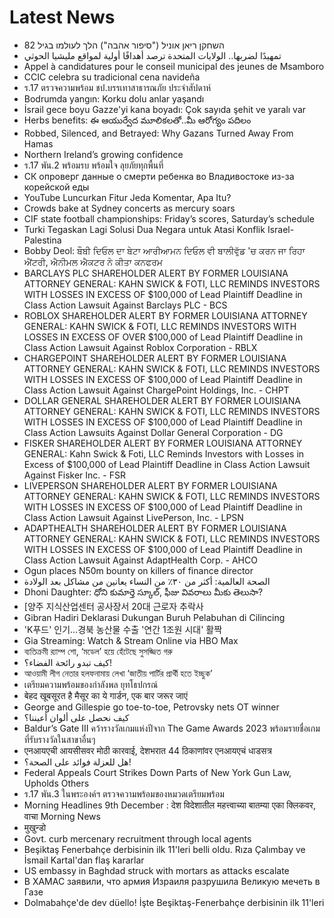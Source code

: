 # Latest News
-  השחקן ריאן אוניל ("סיפור אהבה") הלך לעולמו בגיל 82
-  تمهيدًا لضربها.. الولايات المتحدة ترصد أهدافًا أولية لمواقع مليشيا الحوثي
-  Appel à candidatures pour le conseil municipal des jeunes de Msamboro
-  CCIC celebra su tradicional cena navideña
-  ร.17 ตรวจความพร้อม ชป.บรรเทาสาธารณภัย ประจำสัปดาห์
-  Bodrumda yangın: Korku dolu anlar yaşandı
-  İsrail gece boyu Gazze'yi kana boyadı: Çok sayıda şehit ve yaralı var
-  Herbs benefits: ఈ ఆయుర్వేద మూలికలతో..మీ ఆరోగ్యం పదిలం
-  Robbed, Silenced, and Betrayed: Why Gazans Turned Away From Hamas
-  Northern Ireland’s growing confidence
-  ร.17 พัน.2 พร้อมรบ พร้อมใจ ลุยภัยทุกพื้นที่
-  СК опроверг данные о смерти ребенка во Владивостоке из-за корейской еды
-  YouTube Luncurkan Fitur Jeda Komentar, Apa Itu?
-  Crowds bake at Sydney concerts as mercury soars
-  CIF state football championships: Friday’s scores, Saturday’s schedule
-  Turki Tegaskan Lagi Solusi Dua Negara untuk Atasi Konflik Israel-Palestina
-  Bobby Deol: ਬੌਬੀ ਦਿਓਲ ਦਾ ਬੇਟਾ ਆਰੀਆਮਨ ਦਿਓਲ ਵੀ ਬਾਲੀਵੁੱਡ 'ਚ ਕਰਨ ਜਾ ਰਿਹਾ ਐਂਟਰੀ, ਐਨੀਮਲ ਐਕਟਰ ਨੇ ਕੀਤਾ ਕਨਫਰਮ
-  BARCLAYS PLC SHAREHOLDER ALERT BY FORMER LOUISIANA ATTORNEY GENERAL: KAHN SWICK & FOTI, LLC REMINDS INVESTORS WITH LOSSES IN EXCESS OF $100,000 of Lead Plaintiff Deadline in Class Action Lawsuit Against Barclays PLC - BCS
-  ROBLOX SHAREHOLDER ALERT BY FORMER LOUISIANA ATTORNEY GENERAL: KAHN SWICK & FOTI, LLC REMINDS INVESTORS WITH LOSSES IN EXCESS OF OVER $100,000 of Lead Plaintiff Deadline in Class Action Lawsuit Against Roblox Corporation - RBLX
-  CHARGEPOINT SHAREHOLDER ALERT BY FORMER LOUISIANA ATTORNEY GENERAL: KAHN SWICK & FOTI, LLC REMINDS INVESTORS WITH LOSSES IN EXCESS OF $100,000 of Lead Plaintiff Deadline in Class Action Lawsuit Against ChargePoint Holdings, Inc. - CHPT
-  DOLLAR GENERAL SHAREHOLDER ALERT BY FORMER LOUISIANA ATTORNEY GENERAL: KAHN SWICK & FOTI, LLC REMINDS INVESTORS WITH LOSSES IN EXCESS OF $100,000 of Lead Plaintiff Deadline in Class Action Lawsuits Against Dollar General Corporation - DG
-  FISKER SHAREHOLDER ALERT BY FORMER LOUISIANA ATTORNEY GENERAL: Kahn Swick & Foti, LLC Reminds Investors with Losses in Excess of $100,000 of Lead Plaintiff Deadline in Class Action Lawsuit Against Fisker Inc. - FSR
-  LIVEPERSON SHAREHOLDER ALERT BY FORMER LOUISIANA ATTORNEY GENERAL: KAHN SWICK & FOTI, LLC REMINDS INVESTORS WITH LOSSES IN EXCESS OF $100,000 of Lead Plaintiff Deadline in Class Action Lawsuit Against LivePerson, Inc. - LPSN
-  ADAPTHEALTH SHAREHOLDER ALERT BY FORMER LOUISIANA ATTORNEY GENERAL: KAHN SWICK & FOTI, LLC REMINDS INVESTORS WITH LOSSES IN EXCESS OF $100,000 of Lead Plaintiff Deadline in Class Action Lawsuit Against AdaptHealth Corp. - AHCO
-  Ogun places N50m bounty on killers of finance director
-  الصحة العالمية: أكثر من ٣٠٪ من النساء يعانين من مشاكل بعد الولادة
-  Dhoni Daughter: ధోని కుమార్తె స్కూల్, ఫీజు వివరాలు మీకు తెలుసా?
-  [양주 지식산업센터 공사장서 20대 근로자 추락사
-  Gibran Hadiri Deklarasi Dukungan Buruh Pelabuhan di Cilincing
-  'K푸드' 인기…경북 농산물 수출 '연간 1조원 시대' 활짝
-  Gia Streaming: Watch & Stream Online via HBO Max
-  ব্যতিক্রমী র‌্যাম্প শো, ‘মডেল’ হয়ে হেঁটেছে সুসজ্জিত গরু
-  كيف تبدو رائحة الفضاء؟!
-  আওয়ামী লীগ নেতার হলফনামায় লেখা ‘জাতীয় পার্টির প্রার্থী হতে ইচ্ছুক’
-  เตรียมความพร้อมของกำลังพล ยุทโธปกรณ์
-  बेहद खूबसूरत है मैसूर का ये गार्डन, एक बार जरूर जाएं
-  George and Gillespie go toe-to-toe, Petrovsky nets OT winner
-  كيف نحصل على ألوان أعيننا؟
-  Baldur’s Gate III คว้ารางวัลเกมแห่งปีจาก The Game Awards 2023 พร้อมรายชื่อเกมที่รับรางวัลในสาขาอื่นๆ
-  एनआयएची आयसीसवर मोठी कारवाई, देशभरात 44 ठिकाणांवर एनआयएचं धाडसत्र
-  هل للعزلة فوائد على الصحة؟!
-  Federal Appeals Court Strikes Down Parts of New York Gun Law, Upholds Others
-  ร.17 พัน.3 ในพระองค์ฯ ตรวจความพร้อมของหมวดเตรียมพร้อม
-  Morning Headlines 9th December : देश विदेशातील महत्त्वाच्या बातम्या एका क्लिकवर, वाचा Morning News
-  मुखुन्डो
-  Govt. curb mercenary recruitment through local agents
-  Beşiktaş Fenerbahçe derbisinin ilk 11'leri belli oldu. Rıza Çalımbay ve İsmail Kartal'dan flaş kararlar
-  US embassy in Baghdad struck with mortars as attacks escalate
-  В ХАМАС заявили, что армия Израиля разрушила Великую мечеть в Газе
-  Dolmabahçe'de dev düello! İşte Beşiktaş-Fenerbahçe derbisinin ilk 11'leri

